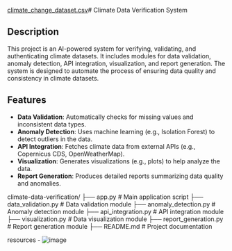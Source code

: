 [climate_change_dataset.csv](https://github.com/user-attachments/files/18410704/climate_change_dataset.csv)# Climate Data Verification System

## Description
This project is an AI-powered system for verifying, validating, and authenticating climate datasets. It includes modules for data validation, anomaly detection, API integration, visualization, and report generation. The system is designed to automate the process of ensuring data quality and consistency in climate datasets.

## Features
- **Data Validation**: Automatically checks for missing values and inconsistent data types.
- **Anomaly Detection**: Uses machine learning (e.g., Isolation Forest) to detect outliers in the data.
- **API Integration**: Fetches climate data from external APIs (e.g., Copernicus CDS, OpenWeatherMap).
- **Visualization**: Generates visualizations (e.g., plots) to help analyze the data.
- **Report Generation**: Produces detailed reports summarizing data quality and anomalies.

climate-data-verification/
├── app.py                  # Main application script
├── data_validation.py      # Data validation module
├── anomaly_detection.py    # Anomaly detection module
├── api_integration.py      # API integration module
├── visualization.py        # Data visualization module
├── report_generation.py    # Report generation module
├── README.md               # Project documentation



resources - 
![image](https://github.com/user-attachments/assets/8c5bb71a-01b5-4fe5-815b-05c62b917827)
